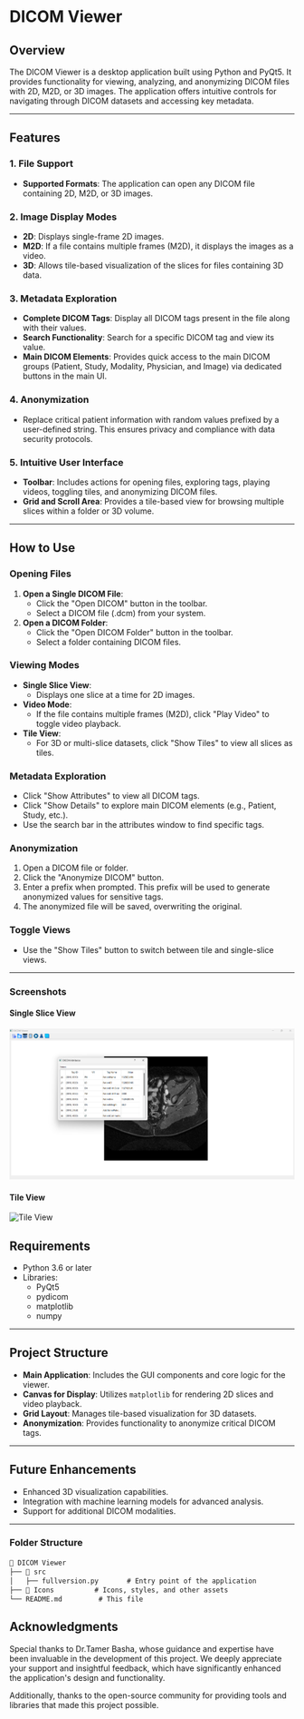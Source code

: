 # DICOM Viewer

## Overview
The DICOM Viewer is a desktop application built using Python and PyQt5. It provides functionality for viewing, analyzing, and anonymizing DICOM files with 2D, M2D, or 3D images. The application offers intuitive controls for navigating through DICOM datasets and accessing key metadata.

---

## Features

### 1. File Support
- **Supported Formats**: The application can open any DICOM file containing 2D, M2D, or 3D images.

### 2. Image Display Modes
- **2D**: Displays single-frame 2D images.
- **M2D**: If a file contains multiple frames (M2D), it displays the images as a video.
- **3D**: Allows tile-based visualization of the slices for files containing 3D data.

### 3. Metadata Exploration
- **Complete DICOM Tags**: Display all DICOM tags present in the file along with their values.
- **Search Functionality**: Search for a specific DICOM tag and view its value.
- **Main DICOM Elements**: Provides quick access to the main DICOM groups (Patient, Study, Modality, Physician, and Image) via dedicated buttons in the main UI.

### 4. Anonymization
- Replace critical patient information with random values prefixed by a user-defined string. This ensures privacy and compliance with data security protocols.

### 5. Intuitive User Interface
- **Toolbar**: Includes actions for opening files, exploring tags, playing videos, toggling tiles, and anonymizing DICOM files.
- **Grid and Scroll Area**: Provides a tile-based view for browsing multiple slices within a folder or 3D volume.

---

## How to Use

### Opening Files
1. **Open a Single DICOM File**:
   - Click the "Open DICOM" button in the toolbar.
   - Select a DICOM file (.dcm) from your system.
2. **Open a DICOM Folder**:
   - Click the "Open DICOM Folder" button in the toolbar.
   - Select a folder containing DICOM files.

### Viewing Modes
- **Single Slice View**:
  - Displays one slice at a time for 2D images.
- **Video Mode**:
  - If the file contains multiple frames (M2D), click "Play Video" to toggle video playback.
- **Tile View**:
  - For 3D or multi-slice datasets, click "Show Tiles" to view all slices as tiles.

### Metadata Exploration
- Click "Show Attributes" to view all DICOM tags.
- Click "Show Details" to explore main DICOM elements (e.g., Patient, Study, etc.).
- Use the search bar in the attributes window to find specific tags.

### Anonymization
1. Open a DICOM file or folder.
2. Click the "Anonymize DICOM" button.
3. Enter a prefix when prompted. This prefix will be used to generate anonymized values for sensitive tags.
4. The anonymized file will be saved, overwriting the original.

### Toggle Views
- Use the "Show Tiles" button to switch between tile and single-slice views.

---

### Screenshots
#### Single Slice View
![Single Slice View and Attributes Window](Images/1.png)

#### Tile View
![Tile View](Image/2.png)

## Requirements
- Python 3.6 or later
- Libraries:
  - PyQt5
  - pydicom
  - matplotlib
  - numpy

---

## Project Structure
- **Main Application**: Includes the GUI components and core logic for the viewer.
- **Canvas for Display**: Utilizes `matplotlib` for rendering 2D slices and video playback.
- **Grid Layout**: Manages tile-based visualization for 3D datasets.
- **Anonymization**: Provides functionality to anonymize critical DICOM tags.

---

## Future Enhancements
- Enhanced 3D visualization capabilities.
- Integration with machine learning models for advanced analysis.
- Support for additional DICOM modalities.

---
### Folder Structure
```
📂 DICOM Viewer
├── 📂 src
│   ├── fullversion.py       # Entry point of the application
├── 📂 Icons          # Icons, styles, and other assets
└── README.md         # This file
```

## Acknowledgments
Special thanks to Dr.Tamer Basha, whose guidance and expertise have been invaluable in the development of this project. We deeply appreciate your support and insightful feedback, which have significantly enhanced the application's design and functionality.

Additionally, thanks to the open-source community for providing tools and libraries that made this project possible.


